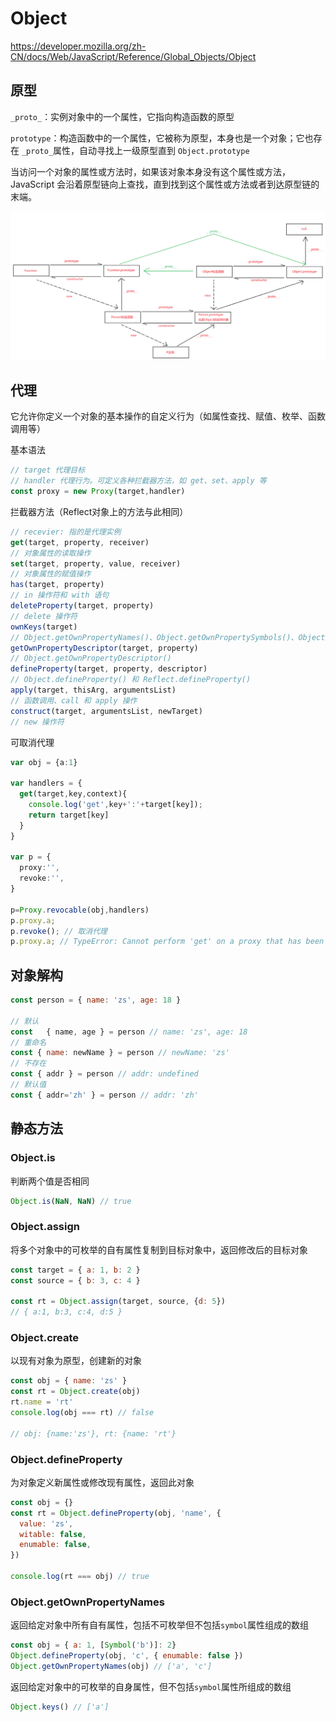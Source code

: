 # Object

https://developer.mozilla.org/zh-CN/docs/Web/JavaScript/Reference/Global_Objects/Object

## 原型

`_proto_`：实例对象中的一个属性，它指向构造函数的原型

`prototype`：构造函数中的一个属性，它被称为原型，本身也是一个对象；它也存在 `_proto_`属性，自动寻找上一级原型直到 `Object.prototype`

当访问一个对象的属性或方法时，如果该对象本身没有这个属性或方法，JavaScript 会沿着原型链向上查找，直到找到这个属性或方法或者到达原型链的末端。

![image-20241115175436371](assets/image-20241115175436371.png) 



## 代理

它允许你定义一个对象的基本操作的自定义行为（如属性查找、赋值、枚举、函数调用等）

基本语法

```ts
// target 代理目标
// handler 代理行为。可定义各种拦截器方法，如 get、set、apply 等
const proxy = new Proxy(target,handler)
```

拦截器方法（Reflect对象上的方法与此相同）

```ts
// recevier: 指的是代理实例
get(target, property, receiver) 
// 对象属性的读取操作
set(target, property, value, receiver) 
// 对象属性的赋值操作
has(target, property) 
// in 操作符和 with 语句
deleteProperty(target, property) 
// delete 操作符
ownKeys(target) 
// Object.getOwnPropertyNames()、Object.getOwnPropertySymbols()、Object.keys()
getOwnPropertyDescriptor(target, property) 
// Object.getOwnPropertyDescriptor()
defineProperty(target, property, descriptor) 
// Object.defineProperty() 和 Reflect.defineProperty()
apply(target, thisArg, argumentsList) 
// 函数调用、call 和 apply 操作
construct(target, argumentsList, newTarget) 
// new 操作符
```

可取消代理

```ts
var obj = {a:1}

var handlers = {
  get(target,key,context){
    console.log('get',key+':'+target[key]);
    return target[key]
  }
}

var p = {
  proxy:'',
  revoke:'',
}

p=Proxy.revocable(obj,handlers)
p.proxy.a;
p.revoke(); // 取消代理
p.proxy.a; // TypeError: Cannot perform 'get' on a proxy that has been revoked
```



## 对象解构

```js
const person = { name: 'zs', age: 18 }

// 默认
const   { name, age } = person // name: 'zs', age: 18
// 重命名
const { name: newName } = person // newName: 'zs'
// 不存在
const { addr } = person // addr: undefined
// 默认值
const { addr='zh' } = person // addr: 'zh'
```



## 静态方法

### Object.is

判断两个值是否相同

```js
Object.is(NaN, NaN) // true
```



### Object.assign

将多个对象中的可枚举的自有属性复制到目标对象中，返回修改后的目标对象

```js
const target = { a: 1, b: 2 }
const source = { b: 3, c: 4 }

const rt = Object.assign(target, source, {d: 5}) 
// { a:1, b:3, c:4, d:5 }
```



### Object.create

以现有对象为原型，创建新的对象

```js
const obj = { name: 'zs' }
const rt = Object.create(obj)
rt.name = 'rt'
console.log(obj === rt) // false

// obj: {name:'zs'}, rt: {name: 'rt'}
```





### Object.defineProperty

为对象定义新属性或修改现有属性，返回此对象

```js
const obj = {}
const rt = Object.defineProperty(obj, 'name', {
  value: 'zs',
  witable: false,
  enumable: false,
})

console.log(rt === obj) // true 
```



### Object.getOwnPropertyNames

返回给定对象中所有自有属性，包括不可枚举但不包括`symbol`属性组成的数组

```js
const obj = { a: 1, [Symbol('b')]: 2}
Object.defineProperty(obj, 'c', { enumable: false })
Object.getOwnPropertyNames(obj) // ['a', 'c']
```

返回给定对象中的可枚举的自身属性，但不包括`symbol`属性所组成的数组

```js
Object.keys() // ['a']
```

